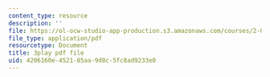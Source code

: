```yaml
---
content_type: resource
description: ''
file: https://ol-ocw-studio-app-production.s3.amazonaws.com/courses/2-003sc-engineering-dynamics-fall-2011/4206160e452185aa9d8c5fc8ad9233e0_cd8lDtAtJbE.pdf
file_type: application/pdf
resourcetype: Document
title: 3play pdf file
uid: 4206160e-4521-85aa-9d8c-5fc8ad9233e0
---
```

